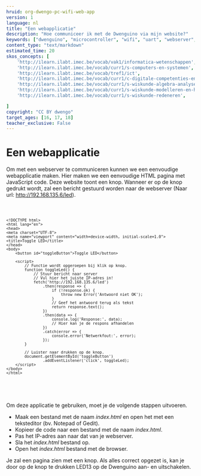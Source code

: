 ```yaml
---
hruid: org-dwengo-pc-wifi-web-app
version: 1
language: nl
title: "Een webapplicatie"
description: "Hoe communiceer ik met de Dwenguino via mijn website?"
keywords: ["dwenguino", "microcontroller", "wifi", "uart", "webserver", "web", "internet", "webapplicatie"]
content_type: "text/markdown"
estimated_time: 20
skos_concepts: [
    'http://ilearn.ilabt.imec.be/vocab/vak1/informatica-wetenschappen', 
    'http://ilearn.ilabt.imec.be/vocab/curr1/s-computers-en-systemen',
    'http://ilearn.ilabt.imec.be/vocab/tref1/ict',
    'http://ilearn.ilabt.imec.be/vocab/curr1/c-digitale-competenties-en-mediawijsheid',
    'http://ilearn.ilabt.imec.be/vocab/curr1/s-wiskunde-algebra-analyse',
    'http://ilearn.ilabt.imec.be/vocab/curr1/s-wiskunde-modelleren-en-heuristiek',
    'http://ilearn.ilabt.imec.be/vocab/curr1/s-wiskunde-redeneren',

]
copyright: "CC BY dwengo"
target_ages: [16, 17, 18]
teacher_exclusive: False
---
```


# Een webapplicatie

Om met een webserver te communiceren kunnen we een eenvoudige webapplicatie maken. Hier maken we een eenvoudige HTML pagina met JavaScript code. Deze website toont een knop. Wanneer er op de knop gedrukt wordt, zal een bericht gestuurd worden naar de webserver (Naar url: http://192.168.135.6/led).


<div class="dwengo-content dwengo-code-simulator">
    <pre>
<code class="language-html" data-filename="filename.cpp">

    <!DOCTYPE html>
    <html lang="en">
    <head>
    <meta charset="UTF-8">
    <meta name="viewport" content="width=device-width, initial-scale=1.0">
    <title>Toggle LED</title>
    </head>
    <body>
        <button id="toggleButton">Toggle LED</button>

        <script>
            // Functie wordt opgeroepen bij klik op knop.
            function toggleLed() {
                // Stuur bericht naar server
                // Vul hier het juiste IP-adres in!
                fetch('http://192.168.135.6/led') 
                    .then(response => {
                        if (!response.ok) {
                            throw new Error('Antwoord niet OK');
                        }
                        // Geef het antwoord terug als tekst
                        return response.text();  
                    })
                    .then(data => {
                        console.log('Response:', data);  
                        // Hier kan je de respons afhandelen
                    })
                    .catch(error => {
                        console.error('Netwerkfout:', error);
                    });
            }

            // Luister naar drukken op de knop.
            document.getElementById('toggleButton')
                    .addEventListener('click', toggleLed);
        </script>
    </body>
    </html>


</code>
    </pre>
</div>

Om deze applicatie te gebruiken, moet je de volgende stappen uitvoeren.

- Maak een bestand met de naam *index.html* en open het met een teksteditor (bv. Notepad of Gedit).
- Kopieer de code naar een bestand met de naam *index.html*.
- Pas het IP-adres aan naar dat van je webserver.
- Sla het *index.html* bestand op. 
- Open het *index.html* bestand met de browser.

Je zal een pagina zien met een knop. Als alles correct opgezet is, kan je door op de knop te drukken LED13 op de Dwenguino aan- en uitschakelen.

